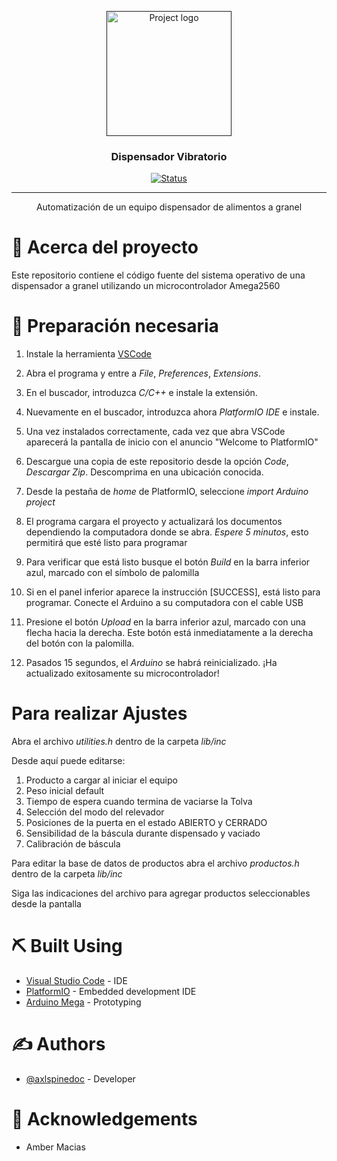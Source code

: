<p align="center">
  <a href="" rel="noopener">
 <img width=200px height=200px src="https://i.imgur.com/6wj0hh6.jpg" alt="Project logo"></a>
</p>

<h3 align="center">Dispensador Vibratorio</h3>

<div align="center">

[![Status](https://img.shields.io/badge/status-active-success.svg)]()


</div>

---

<p align="center"> Automatización de un equipo dispensador de alimentos a granel
    <br> 
</p>

# 🧐 Acerca del proyecto <a name = "about"></a>

Este repositorio contiene el código fuente del sistema operativo de una dispensador a granel utilizando un microcontrolador Amega2560

# 🏁 Preparación necesaria <a name = "getting_started"></a>

1. Instale la herramienta [VSCode](https://code.visualstudio.com)

2. Abra el programa y entre a _File_, _Preferences_, _Extensions_.

3. En el buscador, introduzca _C/C++_ e instale la extensión.

4. Nuevamente en el buscador, introduzca ahora _PlatformIO IDE_ e instale.

5. Una vez instalados correctamente, cada vez que abra VSCode aparecerá la pantalla de inicio con el anuncio "Welcome to PlatformIO"

6. Descargue una copia de este repositorio desde la opción _Code_, _Descargar Zip_. Descomprima en una ubicación conocida.

7. Desde la pestaña de _home_ de PlatformIO, seleccione _import Arduino project_

8. El programa cargara el proyecto y actualizará los documentos dependiendo la computadora donde se abra. *Espere 5 minutos*, esto permitirá que esté listo para programar

9. Para verificar que está listo busque el botón _Build_ en la barra inferior azul, marcado con el símbolo de palomilla

10. Si en el panel inferior aparece la instrucción [SUCCESS], está listo para programar. Conecte el Arduino a su computadora con el cable USB

11. Presione el botón _Upload_ en la barra inferior azul, marcado con una flecha hacia la derecha. Este botón está inmediatamente a la derecha del botón con la palomilla.

12. Pasados 15 segundos, el _Arduino_ se habrá reinicializado. ¡Ha actualizado exitosamente su microcontrolador!

# Para realizar Ajustes

Abra el archivo _utilities.h_ dentro de la carpeta _lib/inc_

Desde aquí puede editarse:

1. Producto a cargar al iniciar el equipo
2. Peso inicial default
3. Tiempo de espera cuando termina de vaciarse la Tolva
4. Selección del modo del relevador
5. Posiciones de la puerta en el estado ABIERTO y CERRADO
6. Sensibilidad de la báscula durante dispensado y vaciado
7. Calibración de báscula

Para editar la base de datos de productos abra el archivo _productos.h_ dentro de la carpeta _lib/inc_

Siga las indicaciones del archivo para agregar productos seleccionables desde la pantalla

# ⛏️ Built Using <a name = "built_using"></a>

- [Visual Studio Code](https://code.visualstudio.com) - IDE
- [PlatformIO](https://platformio.org) - Embedded development IDE
- [Arduino Mega](https://www.arduino.cc) - Prototyping

# ✍️ Authors <a name = "authors"></a>

- [@axlspinedoc](https://github.com/axlspinedoc) - Developer

# 🎉 Acknowledgements <a name = "acknowledgement"></a>

- Amber Macias
